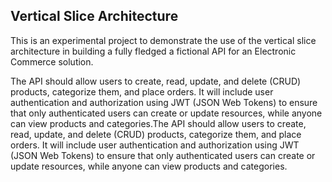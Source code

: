 ## Vertical Slice Architecture

This is an experimental project to demonstrate the use of the vertical slice architecture in building a fully fledged
a fictional API for an Electronic Commerce solution.

The API should allow users to create, read, update,
and delete (CRUD) products, categorize them, and place orders. It will include user authentication and authorization
using JWT (JSON Web Tokens) to ensure that only authenticated users can create or update resources, while anyone can
view products and categories.The API should allow users to create, read, update, and delete (CRUD) products, categorize
them, and place orders. It will include user authentication and authorization using JWT (JSON Web Tokens) to ensure
that only authenticated users can create or update resources, while anyone can view products and categories. 